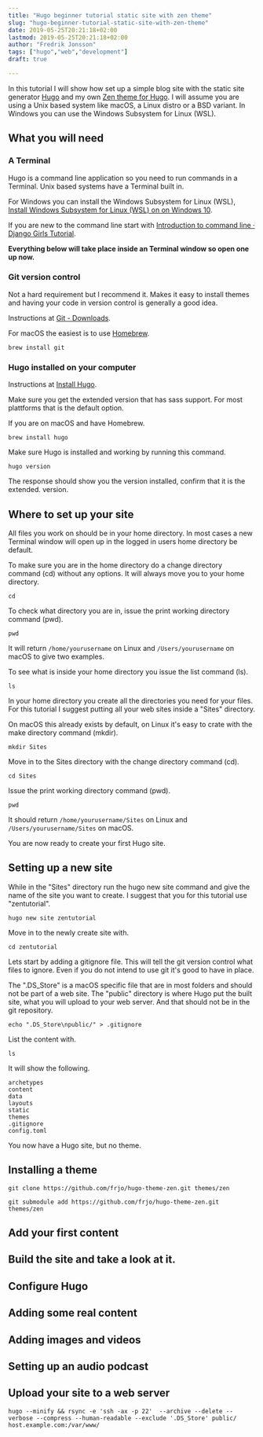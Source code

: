 ```yaml
---
title: "Hugo beginner tutorial static site with zen theme"
slug: "hugo-beginner-tutorial-static-site-with-zen-theme"
date: 2019-05-25T20:21:18+02:00
lastmod: 2019-05-25T20:21:18+02:00
author: "Fredrik Jonsson"
tags: ["hugo","web","development"]
draft: true

---
```


In this tutorial I will show how set up a simple blog site with the static site generator [Hugo](https://gohugo.io/) and my own [Zen theme for Hugo](https://github.com/frjo/hugo-theme-zen). I will assume you are using a Unix based system like macOS, a Linux distro or a BSD variant. In Windows you can use the Windows Subsystem for Linux (WSL).


## What you will need

### A Terminal

Hugo is a command line application so you need to run commands in a Terminal. Unix based systems have a Terminal built in.

For Windows you can install the Windows Subsystem for Linux (WSL), [Install Windows Subsystem for Linux (WSL) on on Windows 10](https://docs.microsoft.com/en-us/windows/wsl/install-win10).

If you are new to the command line start with [Introduction to command line · Django Girls Tutorial](https://tutorial.djangogirls.org/en/intro_to_command_line/).

**Everything below will take place inside an Terminal window so open one up now.**

### Git version control

Not a hard requirement but I recommend it. Makes it easy to install themes and having your code in version control is generally a good idea.

Instructions at [Git - Downloads](https://git-scm.com/downloads).

For macOS the easiest is to use [Homebrew](https://brew.sh/).

~~~~
brew install git
~~~~


### Hugo installed on your computer

Instructions at [Install Hugo](https://gohugo.io/getting-started/installing).

Make sure you get the extended version that has sass support. For most plattforms that is the default option.

If you are on macOS and have Homebrew.

~~~~
brew install hugo
~~~~

Make sure Hugo is installed and working by running this command.

~~~~
hugo version
~~~~

The response should show you the version installed, confirm that it is the extended. version.


## Where to set up your site

All files you work on should be in your home directory. In most cases a new Terminal window will open up in the logged in users home directory be default. 

To make sure you are in the home directory do a change directory command (cd) without any options. It will always move you to your home directory.

~~~~
cd
~~~~

To check what directory you are in, issue the print working directory command (pwd).

~~~~
pwd
~~~~

It will return `/home/yourusername` on Linux and `/Users/yourusername` on macOS to give two examples.

To see what is inside your home directory you issue the list command (ls).

~~~~
ls
~~~~

In your home directory you create all the directories you need for your files. For this tutorial I suggest putting all your web sites inside a "Sites" directory.

On macOS this already exists by default, on Linux it's easy to crate with the make directory command (mkdir).

~~~~
mkdir Sites
~~~~

Move in to the Sites directory with the change directory command (cd).

~~~~
cd Sites
~~~~

Issue the print working directory command (pwd).

~~~~
pwd
~~~~

It should return `/home/yourusername/Sites` on Linux and `/Users/yourusername/Sites` on macOS.

You are now ready to create your first Hugo site.


## Setting up a new site

While in the "Sites" directory run the hugo new site command and give the name of the site you want to create. I suggest that you for this tutorial use "zentutorial".

~~~~
hugo new site zentutorial
~~~~

Move in to the newly create site with.

~~~~
cd zentutorial
~~~~

Lets start by adding a gitignore file. This will tell the git version control what files to ignore. Even if you do not intend to use git it's good to have in place.

The ".DS_Store" is a macOS specific file that are in most folders and should not be part of a web site. The "public" directory is where Hugo put the built site, what you will upload to your web server. And that should not be in the git repository.

~~~~
echo ".DS_Store\npublic/" > .gitignore
~~~~

List the content with.

~~~~
ls
~~~~

It will show the following.

~~~~
archetypes
content
data
layouts
static
themes
.gitignore
config.toml
~~~~

You now have a Hugo site, but no theme.

## Installing a theme

~~~~
git clone https://github.com/frjo/hugo-theme-zen.git themes/zen
~~~~

~~~~
git submodule add https://github.com/frjo/hugo-theme-zen.git themes/zen
~~~~


## Add your first content



## Build the site and take a look at it.




## Configure Hugo




## Adding some real content




## Adding images and videos




## Setting up an audio podcast




## Upload your site to a web server





~~~~
hugo --minify && rsync -e 'ssh -ax -p 22'  --archive --delete --verbose --compress --human-readable --exclude '.DS_Store' public/ host.example.com:/var/www/
~~~~
